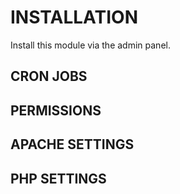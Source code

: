 # INSTALLATION
Install this module via the admin panel.

## CRON JOBS

## PERMISSIONS

## APACHE SETTINGS

## PHP SETTINGS

